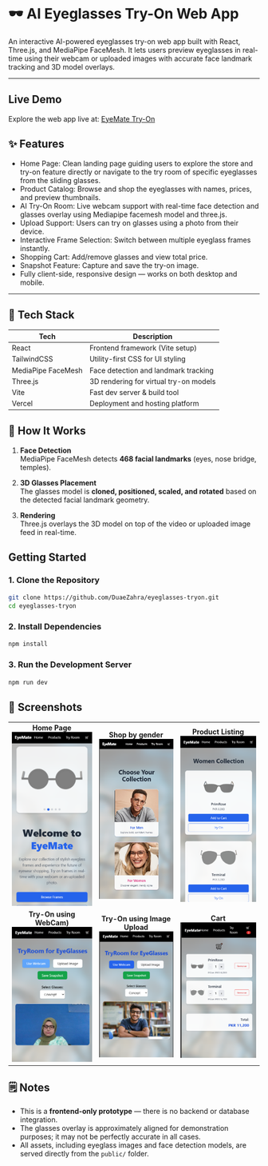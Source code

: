 # 🕶️ AI Eyeglasses Try-On Web App

An interactive AI-powered eyeglasses try-on web app built with React, Three.js, and MediaPipe FaceMesh.
It lets users preview eyeglasses in real-time using their webcam or uploaded images with accurate face landmark tracking and 3D model overlays.

---

##  Live Demo
Explore the web app live at: [EyeMate Try-On](https://eyeglasses-tryon.vercel.app/)

## ✨ Features

- Home Page: Clean landing page guiding users to explore the store and try-on feature directly or navigate to the try room of specific eyeglasses from the sliding glasses.
- Product Catalog: Browse and shop the eyeglasses with names, prices, and preview thumbnails.
- AI Try-On Room: Live webcam support with real-time face detection and glasses overlay using Mediapipe facemesh model and three.js.
- Upload Support: Users can try on glasses using a photo from their device.
- Interactive Frame Selection: Switch between multiple eyeglass frames instantly.
- Shopping Cart: Add/remove glasses and view total price.
- Snapshot Feature: Capture and save the try-on image.
- Fully client-side, responsive design — works on both desktop and mobile.

---

## 🔧 Tech Stack

| Tech        | Description                           |
|-------------|---------------------------------------|
| React       | Frontend framework (Vite setup)       |
| TailwindCSS | Utility-first CSS for UI styling      |
| MediaPipe FaceMesh | Face detection and landmark tracking |
| Three.js    | 3D rendering for virtual try-on models|
| Vite        | Fast dev server & build tool          |
| Vercel      | Deployment and hosting platform       |

## 🧠 How It Works

1. **Face Detection**  
   MediaPipe FaceMesh detects **468 facial landmarks** (eyes, nose bridge, temples).

2. **3D Glasses Placement**  
   The glasses model is **cloned, positioned, scaled, and rotated** based on the detected facial landmark geometry.

3. **Rendering**  
   Three.js overlays the 3D model on top of the video or uploaded image feed in real-time.


##  Getting Started

### 1. Clone the Repository

```bash
git clone https://github.com/DuaeZahra/eyeglasses-tryon.git
cd eyeglasses-tryon
```

### 2. Install Dependencies

```bash
npm install
```

### 3. Run the Development Server

```bash
npm run dev
```



## 📸 Screenshots

<table>
  <tr>
    <td align="center">
      <strong>Home Page</strong><br/>
      <img src="public/screenshots/home.png" width="300"/>
    </td>
    <td align="center">
      <strong>Shop by gender</strong><br/>
      <img src="public/screenshots/products.png" width="300"/>
    </td>
    <td align="center">
      <strong>Product Listing</strong><br/>
      <img src="public/screenshots/products2.png" width="300"/>
    </td>
  </tr>
  <tr>
  <td align="center">
      <strong>Try-On using WebCam)</strong><br/>
      <img src="public/screenshots/tryon.png" width="300"/>
    </td>
    <td align="center">
      <strong>Try-On using Image Upload</strong><br/>
      <img src="public/screenshots/tryon2.png" width="300"/>
    </td>
    <td align="center">
      <strong>Cart</strong><br/>
      <img src="public/screenshots/cart.png" width="300"/>
    </td>
  </tr>
</table>



## 🗒️ Notes

- This is a **frontend-only prototype** — there is no backend or database integration.
- The glasses overlay is approximately aligned for demonstration purposes; it may not be perfectly accurate in all cases.
- All assets, including eyeglass images and face detection models, are served directly from the `public/` folder.


